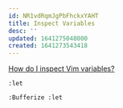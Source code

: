 ```yaml
---
id: NR1vdRqmJgPbFhckxYAHT
title: Inspect Variables
desc: ''
updated: 1641275048000
created: 1641273543418
---
```





[How do I inspect Vim variables?](https://stackoverflow.com/questions/9193066/how-do-i-inspect-vim-variables)

```vim
:let
```

```vim
:Bufferize :let
```
